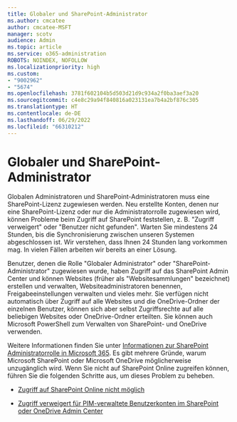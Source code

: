 ```yaml
---
title: Globaler und SharePoint-Administrator
ms.author: cmcatee
author: cmcatee-MSFT
manager: scotv
audience: Admin
ms.topic: article
ms.service: o365-administration
ROBOTS: NOINDEX, NOFOLLOW
ms.localizationpriority: high
ms.custom:
- "9002962"
- "5674"
ms.openlocfilehash: 3781f602104b5d503d21d9c934a2f0ba3aef3a20
ms.sourcegitcommit: c4e8c29a94f840816a023131ea7b4a2bf876c305
ms.translationtype: HT
ms.contentlocale: de-DE
ms.lasthandoff: 06/29/2022
ms.locfileid: "66310212"
---
```

# <a name="global-and-sharepoint-admin"></a>Globaler und SharePoint-Administrator

Globalen Administratoren und SharePoint-Administratoren muss eine SharePoint-Lizenz zugewiesen werden. Neu erstellte Konten, denen nur eine SharePoint-Lizenz oder nur die Administratorrolle zugewiesen wird, können Probleme beim Zugriff auf SharePoint feststellen, z. B. "Zugriff verweigert" oder "Benutzer nicht gefunden". Warten Sie mindestens 24 Stunden, bis die Synchronisierung zwischen unseren Systemen abgeschlossen ist. Wir verstehen, dass Ihnen 24 Stunden lang vorkommen mag. In vielen Fällen arbeiten wir bereits an einer Lösung.

Benutzer, denen die Rolle "Globaler Administrator" oder "SharePoint-Administrator" zugewiesen wurde, haben Zugriff auf das SharePoint Admin Center und können Websites (früher als "Websitesammlungen" bezeichnet) erstellen und verwalten, Websiteadministratoren benennen, Freigabeeinstellungen verwalten und vieles mehr. Sie verfügen nicht automatisch über Zugriff auf alle Websites und die OneDrive-Ordner der einzelnen Benutzer, können sich aber selbst Zugriffsrechte auf alle beliebigen Websites oder OneDrive-Ordner erteilten. Sie können auch Microsoft PowerShell zum Verwalten von SharePoint- und OneDrive verwenden.

Weitere Informationen finden Sie unter [Informationen zur SharePoint Administratorrolle in Microsoft 365](https://docs.microsoft.com/sharepoint/sharepoint-admin-role).
Es gibt mehrere Gründe, warum Microsoft SharePoint oder Microsoft OneDrive möglicherweise unzugänglich wird. Wenn Sie nicht auf SharePoint Online zugreifen können, führen Sie die folgenden Schritte aus, um dieses Problem zu beheben.

- [Zugriff auf SharePoint Online nicht möglich](https://docs.microsoft.com/sharepoint/troubleshoot/sharing-and-permissions/sharepoint-online-inaccessible)

- [Zugriff verweigert für PIM-verwaltete Benutzerkonten im SharePoint oder OneDrive Admin Center](https://docs.microsoft.com/sharepoint/troubleshoot/administration/access-denied-to-pim-user-accounts)